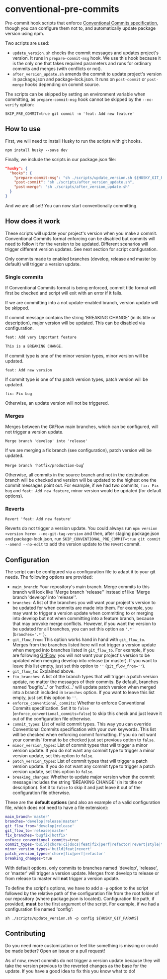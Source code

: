# conventional-pre-commits

Pre-commit hook scripts that enforce [Conventional Commits specification](https://www.conventionalcommits.org/en/v1.0.0/), though you can configure them not to, and automatically update package version using npm.

Two scripts are used:

- `update_version.sh` checks the commit messages and updates project's version. It runs in `prepare-commit-msg` hook. We use this hook because it is the only one that takes required parameters and runs for ordinary commits and merges (with conflicts or not).
- `after_version_update.sh` amends the commit to update project's version in package.json and package-lock.json. It runs on `post-commit` or `post-merge` hooks depending on commit source.

The scripts can be skipped by setting an environment variable when committing, as `prepare-commit-msg` hook cannot be skipped by the `--no-verify` option:

`SKIP_PRE_COMMIT=true git commit -m 'feat: Add new feature'`

## How to use

First, we will need to install Husky to run the scripts with git hooks.

`npm install husky --save dev`

Finally, we include the scripts in our package.json file:

``` json
"husky": {
  "hooks": {
    "prepare-commit-msg": "sh ./scripts/update_version.sh ${HUSKY_GIT_PARAMS}",
    "post-commit": "sh ./scripts/after_version_update.sh",
    "post-merge": "sh ./scripts/after_version_update.sh"
  }
}
```

And we are all set! You can now start conventionally committing.

## How does it work

These scripts will update your project's version when you make a commit. Conventional Commits format enforcing can be disabled but commits will need to follow it for the version to be updated. Different scenarios will trigger different version updates. See next section for script configuration.

Only commits made to enabled branches (develop, release and master by default) will trigger a version update.

### Single commits

If Conventional Commits format is being enforced, commit title format will first be checked and script will exit with an error if it fails.

If we are committing into a not update-enabled branch, version update will be skipped.

If commit message contains the string 'BREAKING CHANGE' (in its title or description), major version will be updated. This can be disabled via configuration.

``` txt
feat: Add very important feature

This is a BREAKING CHANGE.
```

If commit type is one of the minor version types, minor version will be updated.

`feat: Add new version`

If commit type is one of tha patch version types, patch version will be updated.

`fix: Fix bug`

Otherwise, an update version will not be triggered.

### Merges

Merges between the GitFlow main branches, which can be configured, will not trigger a version update.

`Merge branch 'develop' into 'release'`

If we are merging a fix branch (see configuration), patch version will be updated.

`Merge branch 'hotfix/production-bug`'

Otherwise, all commits in the source branch and not in the destination branch will be checked and version will be updated to the highest one the commit messages point out. For example, if we had two commits, `fix: Fix bug` and `feat: Add new feature`, minor version would be updated (for default options).

### Reverts

`Revert 'feat: Add new feature'`

Reverts do not trigger a version update. You could always run `npm version <version here> --no-git-tag-version` and then, after staging package.json and package-lock.json, run `SKIP_CONVENTIONAL_PRE_COMMIT=true git commit --amend --no-edit` to add the version update to the revert commit.

## Configuration

The script can be configured via a configuration file to adapt it to your git needs. The following options are provided:

- `main_branch`: Your repository's main branch. Merge commits to this branch will look like 'Merge branch 'release'' instead of like 'Merge branch 'develop' into 'release''.
- `branches`: A list of the branches you will want your project's version to be updated for when commits are made into them. For example, you may want to trigger a version update when committing to or merging into develop but not when committing into a feature branch, because that may provoke merge conflicts. However, if you want the version to be updated for all branches, you can set this option as `'.*'` (`branches='.*'`).
- `git_flow_from`: This option works hand in hand with `git_flow_to`. Merges from the branches listed here will not trigger a version update when merged into branches listed in `git_flow_to`. For example, if you are following [GitFlow](https://www.atlassian.com/git/tutorials/comparing-workflows/gitflow-workflow), you will not want your project's version to be updated when merging develop into release (or master). If you want to leave this list empty, just set this option to `''` (`git_flow_from=''`).
- `git_flow_to`: Explained above.
- `fix_branches`: A list of the branch types that will trigger a patch version update, no matter the messages of their commits. By default, branches named 'bugfix/...' or 'hotfix/...' will update patch version when merged into a branch included in `branches` option. If you want to leave this list empty, just set this option to `''`.
- `enforce_conventional_commits`: Whether to enforce Conventional Commits specification. Set it to `false` (`enforce_conventional_commits=false`) to skip this check and just leave it out of the configuration file otherwise.
- `commit_types`: List of valid commit types. This way you can override Conventional Commits specification with your own keywords. This list will be checked when enforcing commit formatting. If you do not want your commits' format to be checked just set previous option to `false`.
- `minor_version_types`: List of commit types that will trigger a minor version update. If you do not want any commit type to trigger a minor version update, set this option to `false`.
- `patch_version_types`: List of commit types that will trigger a patch version update. If you do not want any commit type to trigger a patch version update, set this option to `false`.
- `breaking_changes`: Whether to update major version when the commit message includes the string 'BREAKING CHANGE' (in its title or description). Set it to `false` to skip it and just leave it out of the configuration file otherwise.

These are the **default options** (and also an example of a valid configuration file, which does not need to have a file extension):

``` bash
main_branch='master'
branches='develop|release|master'
git_flow_from='develop|release'
git_flow_to='release|master'
fix_branches='bugfix|hotfix'
enforce_conventional_commits=true
commit_types='build|chore|ci|docs|feat|fix|perf|refactor|revert|style|test'
minor_version_types='build|feat|revert'
patch_version_types='chore|fix|perf|refactor'
breaking_changes=true
```

With default options, only commits to branches named 'develop', 'release', or 'master' will trigger a version update. Merges from develop to release or from release to master will **not** trigger a version update.

To define the script's options, we have to add a `-p` option to the script followed by the relative path of the configuration file from the root folder of our repository (where package.json is located). Configuration file path, if provided, **must** be the first argument of the script. For example, if we had a configuration file named 'config':

`sh ./scripts/update_version.sh -p config ${HUSKY_GIT_PARAMS}`

## Contributing

Do you need more customization or feel like something is missing or could be made better? Open an issue or a pull request!

As of now, revert commits do not trigger a version update because they will take the version previous to the reverted changes as the base for the update. If you have a good idea to fix this you know what to do!
